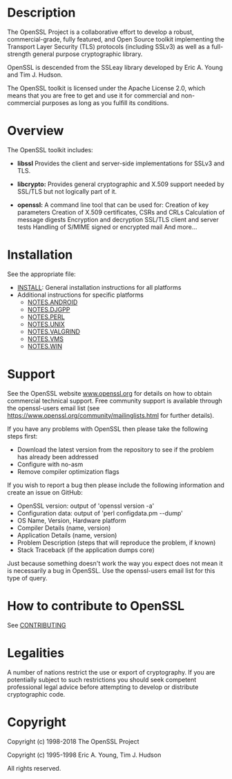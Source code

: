 Description
===========

The OpenSSL Project is a collaborative effort to develop a robust,
commercial-grade, fully featured, and Open Source toolkit implementing the
Transport Layer Security (TLS) protocols (including SSLv3) as well as a
full-strength general purpose cryptographic library.

OpenSSL is descended from the SSLeay library developed by Eric A. Young
and Tim J. Hudson.

The OpenSSL toolkit is licensed under the Apache License 2.0, which means
that you are free to get and use it for commercial and non-commercial
purposes as long as you fulfill its conditions.

Overview
========

The OpenSSL toolkit includes:

 * **libssl**
     Provides the client and server-side implementations for SSLv3 and TLS.

 * **libcrypto:**
     Provides general cryptographic and X.509 support needed by SSL/TLS but
     not logically part of it.

 * **openssl:**
     A command line tool that can be used for:
        Creation of key parameters
        Creation of X.509 certificates, CSRs and CRLs
        Calculation of message digests
        Encryption and decryption
        SSL/TLS client and server tests
        Handling of S/MIME signed or encrypted mail
        And more...

Installation
============

See the appropriate file:

 * [INSTALL](INSTALL): General installation instructions for all platforms
 * Additional instructions for specific platforms
    * [NOTES.ANDROID](NOTES.ANDROID)
    * [NOTES.DJGPP](NOTES.DJGPP)
    * [NOTES.PERL](NOTES.PERL)
    * [NOTES.UNIX](NOTES.UNIX)
    * [NOTES.VALGRIND](NOTES.VALGRIND)
    * [NOTES.VMS](NOTES.VMS)
    * [NOTES.WIN](NOTES.WIN)

Support
=======

See the OpenSSL website www.openssl.org for details on how to obtain
commercial technical support. Free community support is available through the
openssl-users email list (see
https://www.openssl.org/community/mailinglists.html for further details).

If you have any problems with OpenSSL then please take the following steps
first:

 - Download the latest version from the repository
   to see if the problem has already been addressed
 - Configure with no-asm
 - Remove compiler optimization flags

If you wish to report a bug then please include the following information
and create an issue on GitHub:

 - OpenSSL version: output of 'openssl version -a'
 - Configuration data: output of 'perl configdata.pm --dump'
 - OS Name, Version, Hardware platform
 - Compiler Details (name, version)
 - Application Details (name, version)
 - Problem Description (steps that will reproduce the problem, if known)
 - Stack Traceback (if the application dumps core)

Just because something doesn't work the way you expect does not mean it
is necessarily a bug in OpenSSL. Use the openssl-users email list for this type
of query.

How to contribute to OpenSSL
============================

 See [CONTRIBUTING](CONTRIBUTING.md)

 Legalities
 ==========

 A number of nations restrict the use or export of cryptography. If you
 are potentially subject to such restrictions you should seek competent
 professional legal advice before attempting to develop or distribute
 cryptographic code.


Copyright
=========

Copyright (c) 1998-2018 The OpenSSL Project

Copyright (c) 1995-1998 Eric A. Young, Tim J. Hudson

All rights reserved.
